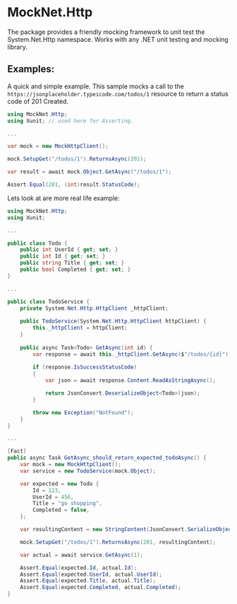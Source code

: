 # MockNet.Http

The package provides a friendly mocking framework to unit test the
System.Net.Http namespace. Works with any .NET unit testing and mocking library.

## Examples:

A quick and simple example. This sample mocks a call to the
`https://jsonplaceholder.typeicode.com/todos/1` resource to return a status code
of 201 Created.

``` csharp
using MockNet.Http;
using Xunit; // used here for Asserting.

...

var mock = new MockHttpClient();

mock.SetupGet("/todos/1").ReturnsAsync(201);

var result = await mock.Object.GetAsync("/todos/1");

Assert.Equal(201, (int)result.StatusCode);
```

Lets look at are more real life example:

``` csharp
using MockNet.Http;
using Xunit;

...

public class Todo {
    public int UserId { get; set; }
    public int Id { get; set; }
    public string Title { get; set; }
    public bool Completed { get; set; }
}

...

public class TodoService {
    private System.Net.Http.HttpClient _httpClient;
    
    public TodoService(System.Net.Http.HttpClient httpClient) {
        this._httpClient = httpClient;
    }
    
    public async Task<Todo> GetAsync(int id) {
        var response = await this._httpClient.GetAsync($"/todos/{id}");
        
        if (response.IsSuccessStatusCode)
        {
            var json = await response.Content.ReadAsStringAsync();

            return JsonConvert.DeserializeObject<Todo>(json);
        }

        throw new Exception("NotFound");
    }
}

...

[Fact]
public async Task GetAsync_should_return_expected_todoAsync() {
    var mock = new MockHttpClient();
    var service = new TodoService(mock.Object);

    var expected = new Todo {
        Id = 123,
        UserId = 456,
        Title = "go shopping",
        Completed = false,
    };

    var resultingContent = new StringContent(JsonConvert.SerializeObject(expected));

    mock.SetupGet("/todos/1").ReturnsAsync(201, resultingContent);

    var actual = await service.GetAsync(1);

    Assert.Equal(expected.Id, actual.Id);
    Assert.Equal(expected.UserId, actual.UserId);
    Assert.Equal(expected.Title, actual.Title);
    Assert.Equal(expected.Completed, actual.Completed);
}
```
